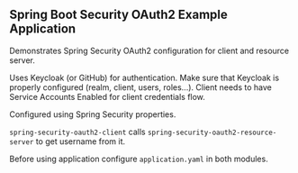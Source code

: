 ## Spring Boot Security OAuth2 Example Application


Demonstrates Spring Security OAuth2 configuration for client and resource server.


Uses Keycloak (or GitHub) for authentication. Make sure that Keycloak is properly configured (realm, client, users, roles...). Client needs to have Service Accounts Enabled for client credentials flow.


Configured using Spring Security properties.


`spring-security-oauth2-client` calls `spring-security-oauth2-resource-server` to get username from it.


Before using application configure `application.yaml` in both modules.